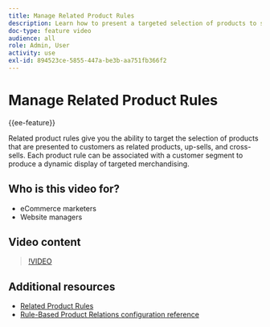 ```yaml
---
title: Manage Related Product Rules
description: Learn how to present a targeted selection of products to store customers as related products, up-sells, and cross-sells.
doc-type: feature video
audience: all
role: Admin, User
activity: use
exl-id: 894523ce-5855-447a-be3b-aa751fb366f2
---
```

# Manage Related Product Rules

{{ee-feature}}

Related product rules give you the ability to target the selection of products that are presented to customers as related products, up-sells, and cross-sells. Each product rule can be associated with a customer segment to produce a dynamic display of targeted merchandising.

## Who is this video for?

- eCommerce marketers
- Website managers

## Video content

>[!VIDEO](https://video.tv.adobe.com/v/343837?quality=12&learn=on)

## Additional resources

- [Related  Product Rules](https://docs.magento.com/user-guide/marketing/product-related-rules.html)
- [Rule-Based Product Relations configuration reference](https://docs.magento.com/user-guide/configuration/catalog/catalog.html#rule-based-product-relations)
